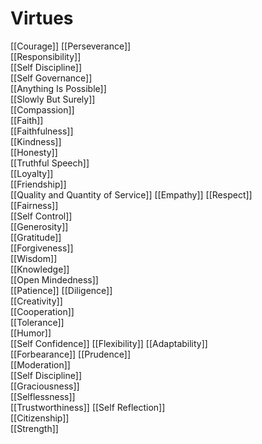 # Virtues

[[Courage]] 
[[Perseverance]]  
[[Responsibility]]  
[[Self Discipline]]  
[[Self Governance]]  
[[Anything Is Possible]]  
[[Slowly But Surely]]  
[[Compassion]]  
[[Faith]]  
[[Faithfulness]]  
[[Kindness]]  
[[Honesty]]  
[[Truthful Speech]]  
[[Loyalty]]  
[[Friendship]]  
[[Quality and Quantity of Service]] 
[[Empathy]] 
[[Respect]]  
[[Fairness]]  
[[Self Control]]  
[[Generosity]]  
[[Gratitude]]  
[[Forgiveness]]  
[[Wisdom]]  
[[Knowledge]]  
[[Open Mindedness]]  
[[Patience]] 
[[Diligence]]  
[[Creativity]]  
[[Cooperation]]  
[[Tolerance]]  
[[Humor]]  
[[Self Confidence]] 
[[Flexibility]] 
[[Adaptability]]  
[[Forbearance]]
[[Prudence]]  
[[Moderation]]  
[[Self Discipline]]  
[[Graciousness]]  
[[Selflessness]]  
[[Trustworthiness]] 
[[Self Reflection]]  
[[Citizenship]]  
[[Strength]]  